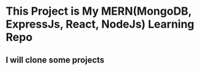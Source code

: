 # This Project is My MERN(MongoDB, ExpressJs, React, NodeJs) Learning Repo


## I will clone some projects
